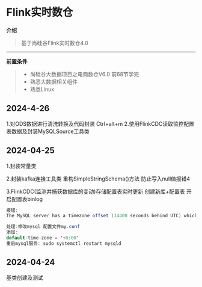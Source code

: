 # Flink实时数仓
**介绍**
> 基于尚硅谷Flink实时数仓4.0
---
**前置条件**
> - 尚硅谷大数据项目之电商数仓V6.0 前68节学完
> - 熟悉大数据相关组件
> - 熟悉Linux
>
## 2024-4-26
1.对ODS数据进行清洗转换及代码封装 Ctrl+alt+m
2.使用FlinkCDC读取监控配置表数据及封装MySQLSource工具类

## 2024-04-25
1.封装常量类

2.封装kafka连接工具类
    重构SimpleStringSchema()方法 防止写入null值报错4

3.FlinkCDC(监测并捕获数据库的变动)存储配置表实时更新
    创建新库+配置表 开启配置表binlog
```java
报错:  
The MySQL server has a timezone offset (14400 seconds behind UTC) which does not match the configured timezone Asia/Shanghai

处理:修改mysql 配置文件my.conf
添加:
default-time-zone = '+8:00'
重启mysql服务: sudo systemctl restart mysqld

```

## 2024-04-24
基类创建及测试